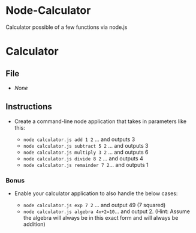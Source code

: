 # Node-Calculator
Calculator possible of a few functions via node.js


# Calculator

## File

* *None*

## Instructions

* Create a command-line node application that takes in parameters like this:

  * `node calculator.js add 1 2` ... and outputs 3
  * `node calculator.js subtract 5 2` ... and outputs 3
  * `node calculator.js multiply 3 2` ... and outputs 6
  * `node calculator.js divide 8 2` ... and outputs 4
  * `node calculator.js remainder 7 2`... and outputs 1

### Bonus

* Enable your calculator application to also handle the below cases:

  * `node calculator.js exp 7 2` ... and output 49 (7 squared)
  * `node calculator.js algebra 4x+2=10`... and output 2. (Hint: Assume the algebra will always be in this exact form and will always be addition)
